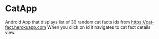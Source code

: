 # CatApp
Android App that displays list of 30 random cat facts ids from https://cat-fact.herokuapp.com
When you click on id it navigates to cat fact details view.
